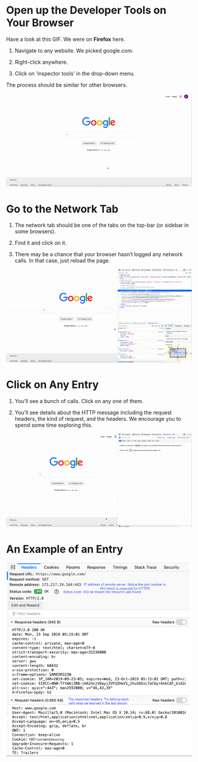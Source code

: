 # Open up the Developer Tools on Your Browser

Have a look at this GIF. We were on **Firefox** here.

1. Navigate to any website. We picked google.com.

2. Right-click anywhere.

3. Click on ‘inspector tools’ in the drop-down menu.

The process should be similar for other browsers.

![](1.gif)

# Go to the Network Tab

1. The network tab should be one of the tabs on the top-bar (or sidebar in some browsers).

2. Find it and click on it.

3. There may be a chance that your browser hasn’t logged any network calls. In that case, just reload the page.

![](2.gif)

# Click on Any Entry

1. You’ll see a bunch of calls. Click on any one of them.

2. You’ll see details about the HTTP message including the request headers, the kind of request, and the headers. We encourage you to spend some time exploring this.

![](3.gif)

# An Example of an Entry

![](1.png)
